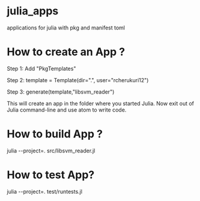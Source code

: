 # julia_apps
applications for julia with pkg and manifest toml

How to create an App ?
======================
Step 1:
Add "PkgTemplates"

Step 2:
template = Template(dir=".", user="rcherukuri12")

Step 3:
generate(template,"libsvm_reader")

This will create an app in the folder where you started Julia.
Now exit out of Julia command-line and use atom to write code.

How to build App ?
==================
julia --project=. src/libsvm_reader.jl

How to test App?
================
julia --project=. test/runtests.jl
